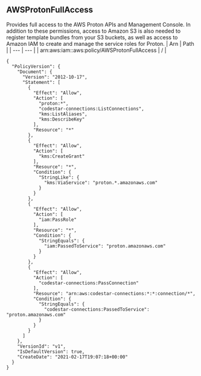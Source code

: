 
## AWSProtonFullAccess
Provides full access to the AWS Proton APIs and Management Console. In addition to these permissions, access to Amazon S3 is also needed to register template bundles from your S3 buckets, as well as access to Amazon IAM to create and manage the service roles for Proton.
| Arn | Path |
| --- | --- |
| arn:aws:iam::aws:policy/AWSProtonFullAccess | / |
```
{
  "PolicyVersion": {
    "Document": {
      "Version": "2012-10-17",
      "Statement": [
        {
          "Effect": "Allow",
          "Action": [
            "proton:*",
            "codestar-connections:ListConnections",
            "kms:ListAliases",
            "kms:DescribeKey"
          ],
          "Resource": "*"
        },
        {
          "Effect": "Allow",
          "Action": [
            "kms:CreateGrant"
          ],
          "Resource": "*",
          "Condition": {
            "StringLike": {
              "kms:ViaService": "proton.*.amazonaws.com"
            }
          }
        },
        {
          "Effect": "Allow",
          "Action": [
            "iam:PassRole"
          ],
          "Resource": "*",
          "Condition": {
            "StringEquals": {
              "iam:PassedToService": "proton.amazonaws.com"
            }
          }
        },
        {
          "Effect": "Allow",
          "Action": [
            "codestar-connections:PassConnection"
          ],
          "Resource": "arn:aws:codestar-connections:*:*:connection/*",
          "Condition": {
            "StringEquals": {
              "codestar-connections:PassedToService": "proton.amazonaws.com"
            }
          }
        }
      ]
    },
    "VersionId": "v1",
    "IsDefaultVersion": true,
    "CreateDate": "2021-02-17T19:07:18+00:00"
  }
}
```
